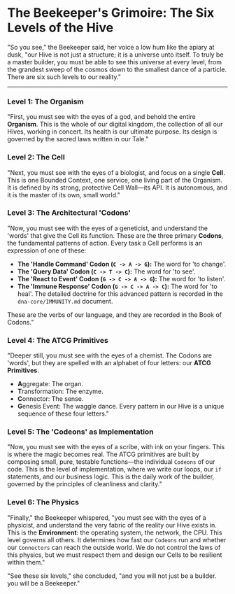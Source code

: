 # The Beekeeper's Grimoire: The Six Levels of the Hive

"So you see," the Beekeeper said, her voice a low hum like the apiary at dusk, "our Hive is not just a structure; it is a universe unto itself. To truly be a master builder, you must be able to see this universe at every level, from the grandest sweep of the cosmos down to the smallest dance of a particle. There are six such levels to our reality."

---

### Level 1: The Organism
"First, you must see with the eyes of a god, and behold the entire **Organism**. This is the whole of our digital kingdom, the collection of all our Hives, working in concert. Its health is our ultimate purpose. Its design is governed by the sacred laws written in our Tale."

### Level 2: The Cell
"Next, you must see with the eyes of a biologist, and focus on a single **Cell**. This is one Bounded Context, one service, one living part of the Organism. It is defined by its strong, protective Cell Wall—its API. It is autonomous, and it is the master of its own, small world."

### Level 3: The Architectural 'Codons'
"Now, you must see with the eyes of a geneticist, and understand the 'words' that give the Cell its function. These are the three primary **Codons**, the fundamental patterns of action. Every task a Cell performs is an expression of one of these:
*   **The 'Handle Command' Codon (`C -> A -> G`):** The word for 'to change'.
*   **The 'Query Data' Codon (`C -> T -> C`):** The word for 'to see'.
*   **The 'React to Event' Codon (`G -> C -> A -> G`):** The word for 'to listen'.
*   **The 'Immune Response' Codon (`G -> C -> A -> C`):** The word for 'to heal'. The detailed doctrine for this advanced pattern is recorded in the `dna-core/IMMUNITY.md` document.

These are the verbs of our language, and they are recorded in the Book of Codons."

### Level 4: The ATCG Primitives
"Deeper still, you must see with the eyes of a chemist. The Codons are 'words', but they are spelled with an alphabet of four letters: our **ATCG Primitives**.
*   **A**ggregate: The organ.
*   **T**ransformation: The enzyme.
*   **C**onnector: The sense.
*   **G**enesis Event: The waggle dance.
Every pattern in our Hive is a unique sequence of these four letters."

### Level 5: The 'Codeons' as Implementation
"Now, you must see with the eyes of a scribe, with ink on your fingers. This is where the magic becomes real. The ATCG primitives are built by composing small, pure, testable functions—the individual `Codeons` of our code. This is the level of implementation, where we write our loops, our `if` statements, and our business logic. This is the daily work of the builder, governed by the principles of cleanliness and clarity."

### Level 6: The Physics
"Finally," the Beekeeper whispered, "you must see with the eyes of a physicist, and understand the very fabric of the reality our Hive exists in. This is the **Environment**: the operating system, the network, the CPU. This level governs all others. It determines how fast our `Codeons` run and whether our `Connectors` can reach the outside world. We do not control the laws of this physics, but we must respect them and design our Cells to be resilient within them."

"See these six levels," she concluded, "and you will not just be a builder. you will be a Beekeeper."

